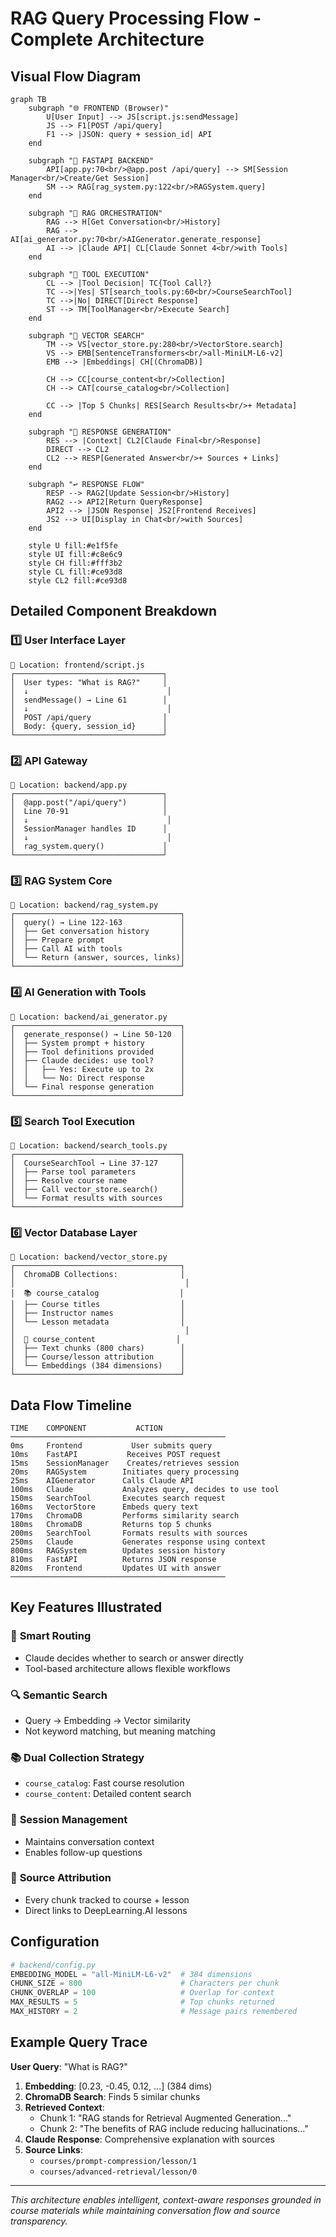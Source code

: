 # RAG Query Processing Flow - Complete Architecture

## Visual Flow Diagram

```mermaid
graph TB
    subgraph "🌐 FRONTEND (Browser)"
        U[User Input] --> JS[script.js:sendMessage]
        JS --> F1[POST /api/query]
        F1 --> |JSON: query + session_id| API
    end

    subgraph "🚀 FASTAPI BACKEND"
        API[app.py:70<br/>@app.post /api/query] --> SM[Session Manager<br/>Create/Get Session]
        SM --> RAG[rag_system.py:122<br/>RAGSystem.query]
    end

    subgraph "🧠 RAG ORCHESTRATION"
        RAG --> H[Get Conversation<br/>History]
        RAG --> AI[ai_generator.py:70<br/>AIGenerator.generate_response]
        AI --> |Claude API| CL[Claude Sonnet 4<br/>with Tools]
    end

    subgraph "🔧 TOOL EXECUTION"
        CL --> |Tool Decision| TC{Tool Call?}
        TC -->|Yes| ST[search_tools.py:60<br/>CourseSearchTool]
        TC -->|No| DIRECT[Direct Response]
        ST --> TM[ToolManager<br/>Execute Search]
    end

    subgraph "💾 VECTOR SEARCH"
        TM --> VS[vector_store.py:280<br/>VectorStore.search]
        VS --> EMB[SentenceTransformers<br/>all-MiniLM-L6-v2]
        EMB --> |Embeddings| CH[(ChromaDB)]

        CH --> CC[course_content<br/>Collection]
        CH --> CAT[course_catalog<br/>Collection]

        CC --> |Top 5 Chunks| RES[Search Results<br/>+ Metadata]
    end

    subgraph "📝 RESPONSE GENERATION"
        RES --> |Context| CL2[Claude Final<br/>Response]
        DIRECT --> CL2
        CL2 --> RESP[Generated Answer<br/>+ Sources + Links]
    end

    subgraph "↩️ RESPONSE FLOW"
        RESP --> RAG2[Update Session<br/>History]
        RAG2 --> API2[Return QueryResponse]
        API2 --> |JSON Response| JS2[Frontend Receives]
        JS2 --> UI[Display in Chat<br/>with Sources]
    end

    style U fill:#e1f5fe
    style UI fill:#c8e6c9
    style CH fill:#fff3b2
    style CL fill:#ce93d8
    style CL2 fill:#ce93d8
```

## Detailed Component Breakdown

### 1️⃣ **User Interface Layer**
```
📍 Location: frontend/script.js
┌─────────────────────────────────┐
│  User types: "What is RAG?"     │
│  ↓                               │
│  sendMessage() → Line 61        │
│  ↓                               │
│  POST /api/query                │
│  Body: {query, session_id}      │
└─────────────────────────────────┘
```

### 2️⃣ **API Gateway**
```
📍 Location: backend/app.py
┌─────────────────────────────────┐
│  @app.post("/api/query")        │
│  Line 70-91                     │
│  ↓                               │
│  SessionManager handles ID      │
│  ↓                               │
│  rag_system.query()             │
└─────────────────────────────────┘
```

### 3️⃣ **RAG System Core**
```
📍 Location: backend/rag_system.py
┌─────────────────────────────────────┐
│  query() → Line 122-163             │
│  ├── Get conversation history       │
│  ├── Prepare prompt                 │
│  ├── Call AI with tools             │
│  └── Return (answer, sources, links)│
└─────────────────────────────────────┘
```

### 4️⃣ **AI Generation with Tools**
```
📍 Location: backend/ai_generator.py
┌─────────────────────────────────────┐
│  generate_response() → Line 50-120  │
│  ├── System prompt + history        │
│  ├── Tool definitions provided      │
│  ├── Claude decides: use tool?      │
│  │   ├── Yes: Execute up to 2x      │
│  │   └── No: Direct response        │
│  └── Final response generation      │
└─────────────────────────────────────┘
```

### 5️⃣ **Search Tool Execution**
```
📍 Location: backend/search_tools.py
┌─────────────────────────────────────┐
│  CourseSearchTool → Line 37-127     │
│  ├── Parse tool parameters          │
│  ├── Resolve course name            │
│  ├── Call vector_store.search()     │
│  └── Format results with sources    │
└─────────────────────────────────────┘
```

### 6️⃣ **Vector Database Layer**
```
📍 Location: backend/vector_store.py
┌─────────────────────────────────────┐
│  ChromaDB Collections:              │
│                                      │
│  📚 course_catalog                  │
│  ├── Course titles                  │
│  ├── Instructor names               │
│  └── Lesson metadata                │
│                                      │
│  📄 course_content                  │
│  ├── Text chunks (800 chars)        │
│  ├── Course/lesson attribution      │
│  └── Embeddings (384 dimensions)    │
└─────────────────────────────────────┘
```

## Data Flow Timeline

```
TIME    COMPONENT           ACTION
────────────────────────────────────────────────
0ms     Frontend           User submits query
10ms    FastAPI           Receives POST request
15ms    SessionManager    Creates/retrieves session
20ms    RAGSystem        Initiates query processing
25ms    AIGenerator      Calls Claude API
100ms   Claude           Analyzes query, decides to use tool
150ms   SearchTool       Executes search request
160ms   VectorStore      Embeds query text
170ms   ChromaDB         Performs similarity search
180ms   ChromaDB         Returns top 5 chunks
200ms   SearchTool       Formats results with sources
250ms   Claude           Generates response using context
800ms   RAGSystem        Updates session history
810ms   FastAPI          Returns JSON response
820ms   Frontend         Updates UI with answer
────────────────────────────────────────────────
```

## Key Features Illustrated

### 🎯 **Smart Routing**
- Claude decides whether to search or answer directly
- Tool-based architecture allows flexible workflows

### 🔍 **Semantic Search**
- Query → Embedding → Vector similarity
- Not keyword matching, but meaning matching

### 📚 **Dual Collection Strategy**
- `course_catalog`: Fast course resolution
- `course_content`: Detailed content search

### 🔄 **Session Management**
- Maintains conversation context
- Enables follow-up questions

### 📍 **Source Attribution**
- Every chunk tracked to course + lesson
- Direct links to DeepLearning.AI lessons

## Configuration
```python
# backend/config.py
EMBEDDING_MODEL = "all-MiniLM-L6-v2"  # 384 dimensions
CHUNK_SIZE = 800                      # Characters per chunk
CHUNK_OVERLAP = 100                   # Overlap for context
MAX_RESULTS = 5                       # Top chunks returned
MAX_HISTORY = 2                       # Message pairs remembered
```

## Example Query Trace

**User Query**: "What is RAG?"

1. **Embedding**: [0.23, -0.45, 0.12, ...] (384 dims)
2. **ChromaDB Search**: Finds 5 similar chunks
3. **Retrieved Context**:
   - Chunk 1: "RAG stands for Retrieval Augmented Generation..."
   - Chunk 2: "The benefits of RAG include reducing hallucinations..."
4. **Claude Response**: Comprehensive explanation with sources
5. **Source Links**:
   - `courses/prompt-compression/lesson/1`
   - `courses/advanced-retrieval/lesson/0`

---

*This architecture enables intelligent, context-aware responses grounded in course materials while maintaining conversation flow and source transparency.*